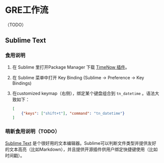 # GRE工作流

（TODO）

## Sublime Text

### 食用说明

1. 在 Sublime 里打开Package Manager 下载 [TimeNow 插件](https://github.com/filipelinhares/timenow-sublime)。

2. 在 Sublime 菜单中打开 Key Binding (Sublime -> Preference -> Key Bindings)

3. 在customized keymap（右侧），绑定某个键盘组合到 `tn_datetime` 。语法大致如下：

   ```json
   [
       {"keys": ["shift+t"], "command": "tn_datetime"}
   ]
   ```

   


### 萌新食用说明（TODO）

[Sublime Text](https://www.sublimetext.com/) 是个很好用的文本编辑器。Sublime可以判断文件类型并提供友好的文本高亮（比如Markdown），并且提供开源插件供用户绑定快捷键使用（比如时间戳）。